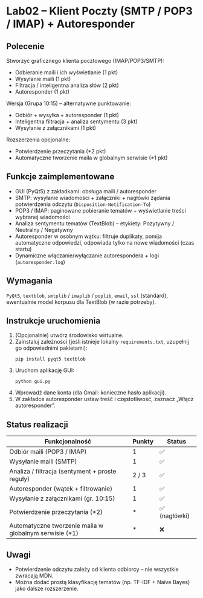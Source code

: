# Lab02 – Klient Poczty (SMTP / POP3 / IMAP) + Autoresponder

## Polecenie
Stworzyć graficznego klienta pocztowego (IMAP/POP3/SMTP):
- Odbieranie maili i ich wyświetlanie (1 pkt)
- Wysyłanie maili (1 pkt)
- Filtracja / inteligentna analiza słów (2 pkt)
- Autoresponder (1 pkt)

Wersja (Grupa 10:15) – alternatywne punktowanie:
- Odbiór + wysyłka + autoresponder (1 pkt)
- Inteligentna filtracja + analiza sentymentu (3 pkt)
- Wysyłanie z załącznikami (1 pkt)

Rozszerzenia opcjonalne:
- Potwierdzenie przeczytania (*2 pkt)
- Automatyczne tworzenie maila w globalnym serwisie (*1 pkt)

## Funkcje zaimplementowane
- GUI (PyQt5) z zakładkami: obsługa maili / autoresponder
- SMTP: wysyłanie wiadomości + załączniki + nagłówki żądania potwierdzenia odczytu (`Disposition-Notification-To`)
- POP3 / IMAP: paginowane pobieranie tematów + wyświetlanie treści wybranej wiadomości
- Analiza sentymentu tematów (TextBlob) – etykiety: Pozytywny / Neutralny / Negatywny
- Autoresponder w osobnym wątku: filtruje duplikaty, pomija automatyczne odpowiedzi, odpowiada tylko na nowe wiadomości (czas startu)
- Dynamiczne włączanie/wyłączanie autorespondera + logi (`autoresponder.log`)

## Wymagania
`PyQt5`, `textblob`, `smtplib` / `imaplib` / `poplib`, `email`, `ssl` (standard), ewentualnie model korpusu dla TextBlob (w razie potrzeby).

## Instrukcje uruchomienia
1. (Opcjonalnie) utwórz środowisko wirtualne.
2. Zainstaluj zależności (jeśli istnieje lokalny `requirements.txt`, uzupełnij go odpowiednimi pakietami):
   ```
   pip install pyqt5 textblob
   ```
3. Uruchom aplikację GUI:
   ```
   python gui.py
   ```
4. Wprowadź dane konta (dla Gmail: konieczne hasło aplikacji). 
5. W zakładce autoresponder ustaw treść i częstotliwość, zaznacz „Włącz autoresponder”.

## Status realizacji
| Funkcjonalność | Punkty | Status |
|----------------|--------|--------|
| Odbiór maili (POP3 / IMAP) | 1 | ✅ |
| Wysyłanie maili (SMTP) | 1 | ✅ |
| Analiza / filtracja (sentyment + proste reguły) | 2 / 3 | ✅ |
| Autoresponder (wątek + filtrowanie) | 1 | ✅ |
| Wysyłanie z załącznikami (gr. 10:15) | 1 | ✅ |
| Potwierdzenie przeczytania (*2) | * | ✅ (nagłówki) |
| Automatyczne tworzenie maila w globalnym serwisie (*1) | * | ❌ |

## Uwagi
- Potwierdzenie odczytu zależy od klienta odbiorcy – nie wszystkie zwracają MDN.
- Można dodać prostą klasyfikację tematów (np. TF-IDF + Naive Bayes) jako dalsze rozszerzenie.
